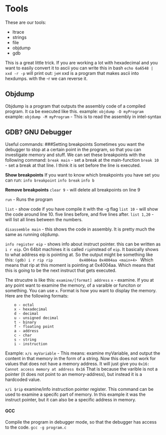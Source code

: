# Tools

These are our tools:
- ltrace
- strings
- file
- objdump
- gdb

This is a great little trick. If you are working a lot with hexadecimal and you want to easily convert it to ascii you can write this in bash
`echo 6a6548 | xxd -r -p`
will print out: `jeH`
xxd is a program that makes ascii into hexdumps. with the -r we can reverse it. 

## Objdump
Objdump is a program that outputs the assembly code of a compiled program. It ca be executed like this.
example: `objdump -D myProgram`
example: `objdump -M myProgram` - This is to read the assembly in intel-syntax

## GDB? GNU Debugger


Useful commands:
###Setting breakpoints
Sometimes you want the debugger to stop at a certain point in the program, so that you can investigate memory and stuff. We can set these breakpoints with the following command:
`break main` - set a break at the main-function
`break 10` - set a break at that line. I think it is set before the line is executed.

**Show breakpoints**
If you want to know which breakpoints you have set you can run:
`info breakpoint`
`info break`
`info b`

**Remove breakpoints** 
`clear 9` - will delete all breakpoints on line 9

`run` - Runs the program
 
`list` - show code if you have compile it with the -g flag
`list 10` - will show the code around line 10. five lines before, and five lines after.
`list 1,20` - will list all lines between the numbers.

`disassemble main` - this shows the code in assembly. It is pretty much the same as running objdump.

`info register eip` - shows info about instruct pointer. this can be written as `i r eip`. On 64bit machines it is called `rip`instead of `eip`. It basically shows to what address eip is pointing at. So the output might be something like this:
`(gdb) i r rip
rip            0x4004aa	0x4004aa <main+4>
`
Which means that rip at this moment is pointing at 0x4004aa. Which means that this is going to be the next instruct that gets executed.

The strucutre is like this:
`examine/[format] address`
`x` - examine. If you at any point want to examine the memory, of a varaible or funciton or something. You can use `x`.
Format is how you want to display the memory. Here are the following formats:
```
    o - octal
    x - hexadecimal
    d - decimal
    u - unsigned decimal
    t - binary
    f - floating point
    a - address
    c - char
    s - string
    i - instruction
```

Example:
`x/s myVariable` - This means: examine myVariable, and output the content in that memory in the form of a string.
Now this does not work for values that does not have a memory address. It will just give you `0x16:	Cannot access memory at address 0x16`
That is because the varible is not a pointer (it does not point to an memory-address), but instead it is a hardcoded value.

`x/i $rip` examine/info instruction pointer register. This command can be used to examine a specifc part of memory. In this example it was the instruct pointer, but it can also be a specific address in memory. 

#### GCC
Compile the program in debugger mode, so that the debugger has access to the code.
`gcc -g program.c`

